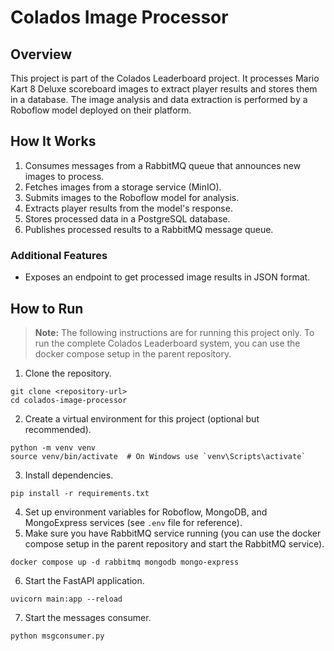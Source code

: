 # Colados Image Processor

## Overview

This project is part of the Colados Leaderboard project. It processes Mario Kart 8 Deluxe scoreboard images to extract player results and stores them in a database.
The image analysis and data extraction is performed by a Roboflow model deployed on their platform.

## How It Works
1. Consumes messages from a RabbitMQ queue that announces new images to process.
2. Fetches images from a storage service (MinIO).
3. Submits images to the Roboflow model for analysis.
4. Extracts player results from the model's response.
5. Stores processed data in a PostgreSQL database.
6. Publishes processed results to a RabbitMQ message queue.

### Additional Features
- Exposes an endpoint to get processed image results in JSON format.

## How to Run
> **Note:** 
The following instructions are for running this project only. To run the complete Colados Leaderboard system, you can use the docker compose setup in the parent repository.

1. Clone the repository.
```shell
git clone <repository-url>
cd colados-image-processor
```
2. Create a virtual environment for this project (optional but recommended).
```shell
python -m venv venv
source venv/bin/activate  # On Windows use `venv\Scripts\activate`
```
3. Install dependencies.
```shell
pip install -r requirements.txt
```
4. Set up environment variables for Roboflow, MongoDB, and MongoExpress services (see `.env` file for reference).
5. Make sure you have RabbitMQ service running (you can use the docker compose setup in the parent repository and start the RabbitMQ service).
```shell
docker compose up -d rabbitmq mongodb mongo-express
```
6. Start the FastAPI application.
```shell
uvicorn main:app --reload
```
7. Start the messages consumer.
```shell
python msgconsumer.py
```